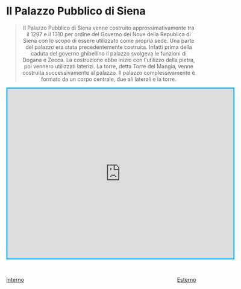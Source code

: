 # Il Palazzo Pubblico di Siena

> <p align="center"> Il Palazzo Pubblico di Siena venne costruito approssimativamente tra il 1297 e il 1310 per ordine del Governo dei Nove della Republica di Siena con lo scopo di essere utilizzato come propria sede. Una parte del palazzo era stata precedentemente costruita. Infatti prima della caduta del governo  ghibellino il palazzo svolgeva le funzioni di Dogana e Zecca. La costruzione ebbe inizio con l'utilizzo della pietra, poi vennero utilizzati laterizi. La torre, detta Torre del Mangia, venne costruita successivamente al palazzo. Il palazzo complessivamente è formato da un corpo centrale, due ali laterali e la torre.</p>

<p align="center">
<iframe align="center" src="https://www.google.com/maps/embed?pb=!4v1518548786614!6m8!1m7!1sCAoSLEFGMVFpcE1rdlB4VmY0WS1keUNzRTd6Yll6QVBpNU9RVE1TNjRUYmc3ZHlH!2m2!1d43.3185478!2d11.3316428!3f149.74048416947258!4f35.31186376936682!5f0.7820865974627469" width="600" height="450" style="border: 3px solid  #00BFFF;" frameborder="0" allowfullscreen></iframe>
</p><br>

<p style="float: left;"><a href="/palazzo_di_siena/interno.html">Interno</a></p>

<p style="float: right;"><a href="/palazzo_di_siena/esterno.html">Esterno</a></p>
